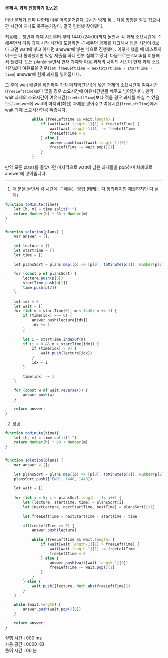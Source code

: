 #### 문제 4. 과제 진행하기 [Lv.2]

이런 문제가 진짜 나한테 너무 어려운거같다. 2시간 넘게 품... 처음 방향을 잘못 잡으니깐 시간이 지나도 못푸는거같다. 결국 인터넷 찾아봤다.

처음에는 첫번째 과제 시간부터 부터 1440 (24:00)까지 돌면서 각 과제 소요시간에 -1 해주면서 다음 과제 시작 시간에 도달하면 -1 해주던 과제를 체크해서 남은 시간이 0보다 크면 wait에 넣고 아니면 answer에 넣는 식으로 진행했다. 이렇게 했을 때 테스트케이스는 다 통과했지만 막상 제출을 하니 전부 실패로 떴다.
다음으로는 stack을 이용해서 풀었다. 모든 plan을 돌면서 현재 과제와 다음 과제의 사이의 시간이 현재 과제 소요시간보다 여유로울 경우(`let freeLeftTime = nextStartTime - startTime - time`) answer에 현재 과재를 넣어줍니다.

그 후에 wait 배열을 확인하여 가장 마지막(최신)에 넣은 과제의 소요시간이 여유시간(`freeLeftTime`)보다 많을 경우 소요시간에 여유시간만큼 빼주고 넘어갑니다.
만약 wait 과제의 소요시간이 여유시간(`freeLeftTime`)보다 적을 경우 과제를 마칠 수 있음으로 answer에 wait의 마지막(최신) 과제를 넣어주고 여유시간(`freeLeftTime`)에서 wait 과제 소요시간만큼 뺴줍니다.
```javascript
            while (freeLeftTime && wait.length) {
                if (wait[wait.length-1][1] > freeLeftTime) {
                    wait[wait.length-1][1] -= freeLeftTime
                    freeLeftTime = 0
                } else {
                    answer.push(wait[wait.length-1][0])
                    freeLeftTime -= wait.pop()[1]
                }
            }
```

만약 모든 plans를 돌았다면 마지막으로 wait에 남은 과제들을 pop하며 차례대로 answer에 넣어줍니다.


----



1. 매 분을 돌면서 각 시간에 -1 해주는 방법 (테케는 다 통과하지만 제출하지만 다 실패)
```javascript
function toMinute(time){
    let [h, m] = time.split(":")
    return Number(h) * 60 + Number(m)
}


function solution(plans) {
    var answer = [];
    
    let lecture = []
    let startTime = []
    let time = []
    
    let plansSort = plans.map((p) => [p[0], toMinute(p[1]), Number(p[2])]).sort((a, b) => a[1] - b[1])
    
    for (const p of plansSort) {
        lecture.push(p[0])
        startTime.push(p[1])
        time.push(p[2])
    }
    
    let idx = 0
    let wait = []
    for (let m = startTime[0]; m < 1440; m += 1) {
        if (time[idx] === 0) {
            answer.push(lecture[idx])
            idx += 1
        }
        
        let i = startTime.indexOf(m)
        if (i > 0 && m > startTime[idx]) {
            if (time[idx] > 0) {
                wait.push(lecture[idx])
            }
            idx = i
        }
        
        time[idx] -= 1
    }
    
    for (const w of wait.reverse()) {
        answer.push(w)
    }

    return answer;
}
```

2. 성공
```javascript
function toMinute(time){
    let [h, m] = time.split(":")
    return Number(h) * 60 + Number(m)
}


function solution(plans) {
    var answer = [];
    
    let plansSort = plans.map((p) => [p[0], toMinute(p[1]), Number(p[2])]).sort((a, b) => a[1] - b[1])
    plansSort.push(["END", 1440, 1440])
    
    let wait = []

    for (let i = 0; i < plansSort.length - 1; i++) {
        let [lecture, startTime, time] = plansSort[i]
        let [nextLecture, nextStartTime, nextTime] = plansSort[i+1]
        
        let freeLeftTime = nextStartTime - startTime - time
        
        if(freeLeftTime >= 0) {
            answer.push(lecture)
            
            while (freeLeftTime && wait.length) {
                if (wait[wait.length-1][1] > freeLeftTime) {
                    wait[wait.length-1][1] -= freeLeftTime
                    freeLeftTime = 0
                } else {
                    answer.push(wait[wait.length-1][0])
                    freeLeftTime -= wait.pop()[1]
                }
            }
        } else {
            wait.push([lecture, Math.abs(freeLeftTime)])
        }
    }
    
    while (wait.length) {
        answer.push(wait.pop()[0])
    }

    return answer;
}
```

실행 시간 : 000 ms    
사용 공간 : 0000 KB  
풀이 시간 : 00 분
